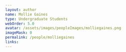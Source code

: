 ```yaml
---
layout: author
name: Mollie Gaines
type: Undergraduate Students
webOrder: 5.0
avatar: /assets/images/peopleImages/molliegaines.png
imageMask: 0
permalink: /people/molliegaines
links:
---
```

